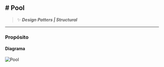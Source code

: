 ## \# Pool 
>:sparkles: ***Design Patters | Structural***
---
### Propósito


#### Diagrama
![Pool](https://designpatternsphp.readthedocs.io/en/latest/_images/uml16.png)